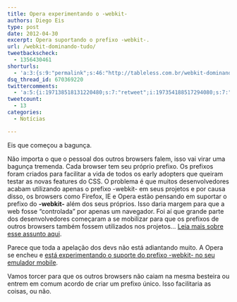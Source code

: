 ```yaml
---
title: Opera experimentando o -webkit-
authors: Diego Eis
type: post
date: 2012-04-30
excerpt: Opera suportando o prefixo -webkit-.
url: /webkit-dominando-tudo/
tweetbackscheck:
  - 1356430461
shorturls:
  - 'a:3:{s:9:"permalink";s:46:"http://tableless.com.br/webkit-dominando-tudo/";s:7:"tinyurl";s:26:"http://tinyurl.com/87u6g3x";s:4:"isgd";s:19:"http://is.gd/wJBJW5";}'
dsq_thread_id: 670369220
twittercomments:
  - 'a:5:{i:197138518131220480;s:7:"retweet";i:197354188517294080;s:7:"retweet";i:197270839320776704;s:7:"retweet";i:197078838512074753;s:7:"retweet";i:197019239037669376;s:7:"retweet";}'
tweetcount:
  - 13
categories:
  - Notícias

---
```

Eis que começou a bagunça.

Não importa o que o pessoal dos outros browsers falem, isso vai virar uma bagunça tremenda. Cada browser tem seu próprio prefixo. Os prefixos foram criados para facilitar a vida de todos os early adopters que queiram testar as novas features do CSS. O problema é que muitos desenvolvedores acabam utilizando apenas o prefixo -webkit- em seus projetos e por causa disso, os browsers como Firefox, IE e Opera estão pensando em suportar o prefixo do **-webkit-** além dos seus próprios. Isso daria margem para que a web fosse &#8220;controlada&#8221; por apenas um navegador. Foi aí que grande parte dos desenvolvedores começaram a se mobilizar para que os prefixos de outros browsers também fossem utilizados nos projetos&#8230; [Leia mais sobre esse assunto aqui][1].

Parece que toda a apelação dos devs não está adiantando muito. A Opera se encheu e [está experimentando o suporte do prefixo -webkit- no seu emulador mobile][2].

Vamos torcer para que os outros browsers não caiam na mesma besteira ou entrem em comum acordo de criar um prefixo único. Isso facilitaria as coisas, ou não.

 [1]: http://tableless.com.br/prefixos-dos-browsers-a-web-precisa-de-voce/
 [2]: http://dev.opera.com/articles/view/opera-mobile-emulator-experimental-webkit-prefix-support/?utm_source=Tableless&utm_medium=PostLink&utm_campaign=TablelessPostLink&utm_nooverride=1